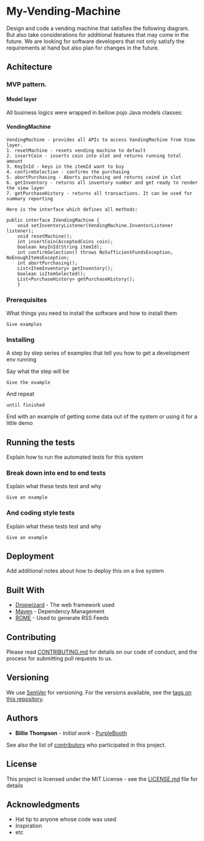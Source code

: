 # My-Vending-Machine

Design and code a vending machine that satisfies the following diagram. But also take considerations for additional features that may come in the future. We are looking for software developers that not only satisfy the requirements at hand but also plan for changes in the future. 


## Achitecture

### MVP pattern. 
#### Model layer
All business logics were wrapped in bellow pojo Java models classes:
#### VendingMachine
```
VendingMachine - provides all APIs to access VandingMachine from View layer.
1. resetMachine - resets vending machine to default
2. insertCoin - inserts coin into slot and returns running total amount 
3. KeyInId - keys in the itemId want to buy
4. confirmSelection - confirms the purchasing
5. abortPurchasing - Aborts purchasing and returns coind in slot
6. getInventory - returns all inventory number and get ready to render the view layer
7. getPurchaseHistory - returns all transactions. It can be used for summary reporting

Here is the interface which defines all methods:

public interface IVendingMachine {
    void setInventoryListener(VendingMachine.InventorListener listener);
    void resetMachine();
    int insertCoin(AcceptedCoins coin);
    boolean keyInId(String itemId);
    int confirmSelection() throws NoSufficientFundsException, NoEnoughItemsException;
    int abortPurchasing();
    List<ItemInventory> getInventory();
    boolean isItemSelected();
    List<PurchaseHistory> getPurchaseHistory();
    }

```
### Prerequisites

What things you need to install the software and how to install them

```
Give examples
```

### Installing

A step by step series of examples that tell you how to get a development env running

Say what the step will be

```
Give the example
```

And repeat

```
until finished
```

End with an example of getting some data out of the system or using it for a little demo

## Running the tests

Explain how to run the automated tests for this system

### Break down into end to end tests

Explain what these tests test and why

```
Give an example
```

### And coding style tests

Explain what these tests test and why

```
Give an example
```

## Deployment

Add additional notes about how to deploy this on a live system

## Built With

* [Dropwizard](http://www.dropwizard.io/1.0.2/docs/) - The web framework used
* [Maven](https://maven.apache.org/) - Dependency Management
* [ROME](https://rometools.github.io/rome/) - Used to generate RSS Feeds

## Contributing

Please read [CONTRIBUTING.md](https://gist.github.com/PurpleBooth/b24679402957c63ec426) for details on our code of conduct, and the process for submitting pull requests to us.

## Versioning

We use [SemVer](http://semver.org/) for versioning. For the versions available, see the [tags on this repository](https://github.com/your/project/tags). 

## Authors

* **Billie Thompson** - *Initial work* - [PurpleBooth](https://github.com/PurpleBooth)

See also the list of [contributors](https://github.com/your/project/contributors) who participated in this project.

## License

This project is licensed under the MIT License - see the [LICENSE.md](LICENSE.md) file for details

## Acknowledgments

* Hat tip to anyone whose code was used
* Inspiration
* etc
